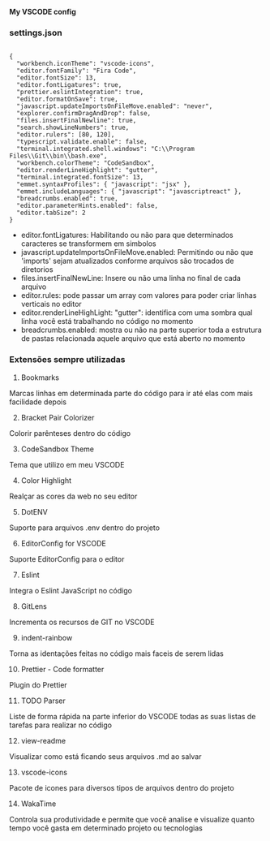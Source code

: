 **My VSCODE config**

### settings.json

```

{
  "workbench.iconTheme": "vscode-icons",
  "editor.fontFamily": "Fira Code",
  "editor.fontSize": 13,
  "editor.fontLigatures": true,
  "prettier.eslintIntegration": true,
  "editor.formatOnSave": true,
  "javascript.updateImportsOnFileMove.enabled": "never",
  "explorer.confirmDragAndDrop": false,
  "files.insertFinalNewline": true,
  "search.showLineNumbers": true,
  "editor.rulers": [80, 120],
  "typescript.validate.enable": false,
  "terminal.integrated.shell.windows": "C:\\Program Files\\Git\\bin\\bash.exe",
  "workbench.colorTheme": "CodeSandbox",
  "editor.renderLineHighlight": "gutter",
  "terminal.integrated.fontSize": 13,
  "emmet.syntaxProfiles": { "javascript": "jsx" },
  "emmet.includeLanguages": { "javascript": "javascriptreact" },
  "breadcrumbs.enabled": true,
  "editor.parameterHints.enabled": false,
  "editor.tabSize": 2
}

```

- editor.fontLigatures: Habilitando ou não para que determinados caracteres se transformem em simbolos
- javascript.updateImportsOnFileMove.enabled: Permitindo ou não que 'imports' sejam atualizados conforme arquivos são trocados de diretorios
- files.insertFinalNewLine: Insere ou não uma linha no final de cada arquivo
- editor.rules: pode passar um array com valores para poder criar linhas verticais no editor
- editor.renderLineHighLight: "gutter": identifica com uma sombra qual linha você está trabalhando no código no momento
- breadcrumbs.enabled: mostra ou não na parte superior toda a estrutura de pastas relacionada aquele arquivo que está aberto no momento

### Extensões sempre utilizadas

1. Bookmarks

Marcas linhas em determinada parte do código para ir até elas com mais facilidade depois

2. Bracket Pair Colorizer

Colorir parênteses dentro do código

3. CodeSandbox Theme

Tema que utilizo em meu VSCODE

4. Color Highlight

Realçar as cores da web no seu editor

5. DotENV

Suporte para arquivos .env dentro do projeto

6. EditorConfig for VSCODE

Suporte EditorConfig para o editor

7. Eslint

Integra o Eslint JavaScript no código

8. GitLens

Incrementa os recursos de GIT no VSCODE

9. indent-rainbow

Torna as identações feitas no código mais faceis de serem lidas

10. Prettier - Code formatter

Plugin do Prettier

11. TODO Parser

Liste de forma rápida na parte inferior do VSCODE todas as suas listas de tarefas para realizar no código

12. view-readme

Visualizar como está ficando seus arquivos .md ao salvar

13. vscode-icons

Pacote de icones para diversos tipos de arquivos dentro do projeto

14. WakaTime

Controla sua produtividade e permite que você analise e visualize quanto tempo você gasta em determinado projeto ou tecnologias
